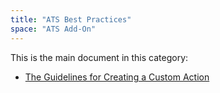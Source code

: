 ```yaml
---
title: "ATS Best Practices"
space: "ATS Add-On"
---
```


This is the main document in this category:

* [The Guidelines for Creating a Custom Action](guidelines-custom-action)